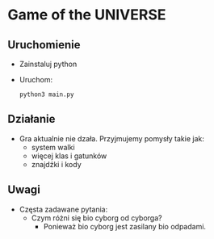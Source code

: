 # Game of the   UNIVERSE

## Uruchomienie

* Zainstaluj python
* Uruchom:

    ```python3 main.py```

## Działanie

* Gra aktualnie nie dzała. Przyjmujemy pomysły takie jak:
  * system walki
  * więcej klas i gatunków
  * znajdźki i kody

## Uwagi

* Częsta zadawane pytania:
  * Czym różni się bio cyborg od cyborga?
    * Ponieważ bio cyborg jest zasilany bio odpadami. 

    